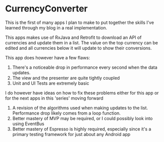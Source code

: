 # CurrencyConverter

This is the first of many apps I plan to make to put together the skills I've learned through my blog in a real implementation.

This apps makes use of RxJava and Retrofit to download an API of currencies and update them in a list. The value on the top currency can be edited and all currencies below it will update to show their conversions.

This app does however have a few flaws:

1. There's a noticeable drop in performance every second when the data updates.
2. The view and the presenter are quite tightly coupled
3. Unit and UI Tests are extremely basic

I do however have ideas on how to fix these problems either for this app or for the next apps in this 'series' moving forward

1. A revision of the algorithms used when making updates to the list. Performance drop likely comes from a loop function.
2. Better mastery of MVP may be required, or I could possibly look into using EventBus
3. Better mastery of Espresso is highly required, especially since it's a primary testing framework for just about any Android app
